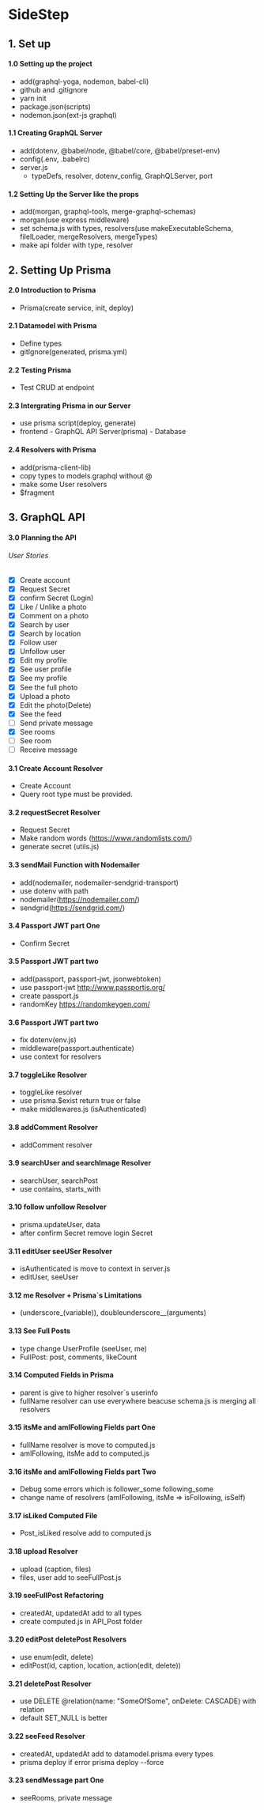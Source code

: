 # SideStep

## 1. Set up

#### 1.0 Setting up the project

- add(graphql-yoga, nodemon, babel-cli)
- github and .gitignore
- yarn init
- package.json(scripts)
- nodemon.json(ext-js graphql)

#### 1.1 Creating GraphQL Server

- add(dotenv, @babel/node, @babel/core, @babel/preset-env)
- config(.env, .babelrc)
- server.js
  - typeDefs, resolver, dotenv_config, GraphQLServer, port

#### 1.2 Setting Up the Server like the props

- add(morgan, graphql-tools, merge-graphql-schemas)
- morgan(use express middleware)
- set schema.js with types, resolvers(use makeExecutableSchema, filelLoader, mergeResolvers, mergeTypes)
- make api folder with type, resolver

## 2. Setting Up Prisma

#### 2.0 Introduction to Prisma

- Prisma(create service, init, deploy)

#### 2.1 Datamodel with Prisma

- Define types
- gitIgnore(generated, prisma.yml)

#### 2.2 Testing Prisma

- Test CRUD at endpoint

#### 2.3 Intergrating Prisma in our Server

- use prisma script(deploy, generate)
- frontend - GraphQL API Server(prisma) - Database

#### 2.4 Resolvers with Prisma

- add(prisma-client-lib)
- copy types to models.graphql without @
- make some User resolvers
- \$fragment

## 3. GraphQL API

#### 3.0 Planning the API

###### User Stories

- [x] Create account
- [x] Request Secret
- [x] confirm Secret (Login)
- [x] Like / Unlike a photo
- [x] Comment on a photo
- [x] Search by user
- [x] Search by location
- [x] Follow user
- [x] Unfollow user
- [x] Edit my profile
- [x] See user profile
- [x] See my profile
- [x] See the full photo
- [x] Upload a photo
- [x] Edit the photo(Delete)
- [x] See the feed
- [ ] Send private message
- [x] See rooms
- [ ] See room
- [ ] Receive message

#### 3.1 Create Account Resolver

- Create Account
- Query root type must be provided.

#### 3.2 requestSecret Resolver

- Request Secret
- Make random words (https://www.randomlists.com/)
- generate secret (utils.js)

#### 3.3 sendMail Function with Nodemailer

- add(nodemailer, nodemailer-sendgrid-transport)
- use dotenv with path
- nodemailer(https://nodemailer.com/)
- sendgrid(https://sendgrid.com/)

#### 3.4 Passport JWT part One

- Confirm Secret

#### 3.5 Passport JWT part two

- add(passport, passport-jwt, jsonwebtoken)
- use passport-jwt http://www.passportjs.org/
- create passport.js
- randomKey https://randomkeygen.com/

#### 3.6 Passport JWT part two

- fix dotenv(env.js)
- middleware(passport.authenticate)
- use context for resolvers

#### 3.7 toggleLike Resolver

- toggleLike resolver
- use prisma.\$exist return true or false
- make middlewares.js (isAuthenticated)

#### 3.8 addComment Resolver

- addComment resolver

#### 3.9 searchUser and searchImage Resolver

- searchUser, searchPost
- use contains, starts_with

#### 3.10 follow unfollow Resolver

- prisma.updateUser, data
- after confirm Secret remove login Secret

#### 3.11 editUser seeUSer Resolver

- isAuthenticated is move to context in server.js
- editUser, seeUser

#### 3.12 me Resolver + Prisma`s Limitations

- (underscore\_(variable)), doubleunderscore\_\_(arguments)

#### 3.13 See Full Posts

- type change UserProfile (seeUser, me)
- FullPost: post, comments, likeCount

#### 3.14 Computed Fields in Prisma

- parent is give to higher resolver`s userinfo
- fullName resolver can use everywhere beacuse schema.js is merging all resolvers

#### 3.15 itsMe and amIFollowing Fields part One

- fullName resolver is move to computed.js
- amIFollowing, itsMe add to computed.js

#### 3.16 itsMe and amIFollowing Fields part Two

- Debug some errors which is follower_some following_some
- change name of resolvers (amIFollowing, itsMe => isFollowing, isSelf)

#### 3.17 isLiked Computed File

- Post_isLiked resolve add to computed.js

#### 3.18 upload Resolver

- upload (caption, files)
- files, user add to seeFullPost.js

#### 3.19 seeFullPost Refactoring

- createdAt, updatedAt add to all types
- create computed.js in API_Post folder

#### 3.20 editPost deletePost Resolvers

- use enum(edit, delete)
- editPost(id, caption, location, action(edit, delete))

#### 3.21 deletePost Resolver

- use DELETE @relation(name: "SomeOfSome", onDelete: CASCADE) with relation
- default SET_NULL is better

#### 3.22 seeFeed Resolver

- createdAt, updatedAt add to datamodel.prisma every types
- prisma deploy if error prisma deploy --force

#### 3.23 sendMessage part One

- seeRooms, private message
